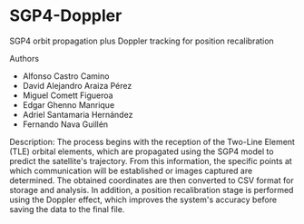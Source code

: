 # SGP4-Doppler
SGP4 orbit propagation plus Doppler tracking for position recalibration

Authors
	
- Alfonso Castro Camino 			
- David Alejandro Araiza Pérez
- Miguel Comett Figueroa 			
- Edgar Ghenno Manrique
- Adriel Santamaria Hernández  			 		
- Fernando Nava Guillén

Description:
The process begins with the reception of the Two-Line Element (TLE) orbital elements, which are propagated using the SGP4 model to predict the satellite's trajectory. From this information, the specific points at which communication will be established or images captured are determined. The obtained coordinates are then converted to CSV format for storage and analysis. In addition, a position recalibration stage is performed using the Doppler effect, which improves the system's accuracy before saving the data to the final file.
